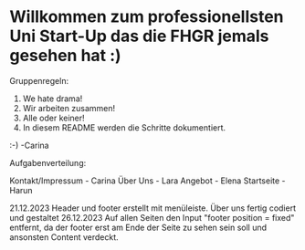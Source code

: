 # Willkommen zum professionellsten Uni Start-Up das die FHGR jemals gesehen hat :)
Gruppenregeln:
1. We hate drama! 
2. Wir arbeiten zusammen!
3. Alle oder keiner!
4. In diesem README werden die Schritte dokumentiert.

:-) -Carina

Aufgabenverteilung:

Kontakt/Impressum - Carina
Über Uns - Lara
Angebot - Elena
Startseite - Harun



21.12.2023 Header und footer erstellt mit menüleiste. Über uns fertig codiert und gestaltet
26.12.2023 Auf allen Seiten den Input "footer position = fixed" entfernt, da der footer erst am Ende der Seite zu sehen sein soll und ansonsten Content verdeckt.

